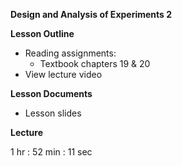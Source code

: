 **Design and Analysis of Experiments 2**

**Lesson Outline**

-   Reading assignments:
    -   Textbook chapters 19 & 20
-   View lecture video

**Lesson Documents**

-   Lesson slides

**Lecture**

1 hr : 52 min : 11 sec
